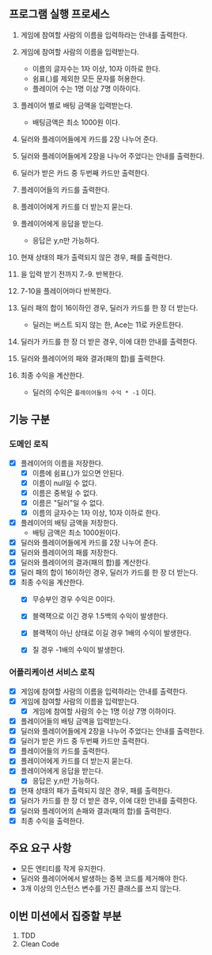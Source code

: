 ## 프로그램 실행 프로세스

1. 게임에 참여할 사람의 이름을 입력하라는 안내를 출력한다.
2. 게임에 참여할 사람의 이름을 입력받는다.
    - 이름의 글자수는 1자 이상, 10자 이하로 한다.
    - 쉼표(,)를 제외한 모든 문자를 허용한다.
    - 플레이어 수는 1명 이상 7명 이하이다.
3. 플레이어 별로 배팅 금액을 입력받는다.
    - 배팅금액은 최소 1000원 이다.
4. 딜러와 플레이어들에게 카드를 2장 나누어 준다.
5. 딜러와 플레이어들에게 2장을 나누어 주었다는 안내를 출력한다.
6. 딜러가 받은 카드 중 두번째 카드만 출력한다.
7. 플레이어들의 카드를 출력한다.

8. 플레이어에게 카드를 더 받는지 묻는다.
9. 플레이어에게 응답을 받는다.
    - 응답은 y,n만 가능하다.
10. 현재 상태의 패가 출력되지 않은 경우, 패를 출력한다.
11. 을 입력 받기 전까지 7.-9. 반복한다.
12. 7-10을 플레이어마다 반복한다.

13. 딜러 패의 합이 16이하인 경우, 딜러가 카드를 한 장 더 받는다.
    - 딜러는 버스트 되지 않는 한, Ace는 11로 카운트한다.
14. 딜러가 카드를 한 장 더 받은 경우, 이에 대한 안내를 출력한다.

15. 딜러와 플레이어의 패와 결과(패의 합)를 출력한다.

16. 최종 수익을 계산한다.
    - 딜러의 수익은 `플레이어들의 수익 * -1` 이다.

## 기능 구분

### 도메인 로직
- [x] 플레이어의 이름을 저장한다.
    - [x] 이름에 쉼표(,)가 있으면 안된다.
    - [x] 이름이 null일 수 없다.
    - [X] 이름은 중복일 수 없다.
    - [X] 이름은 "딜러"일 수 없다.
    - [x] 이름의 글자수는 1자 이상, 10자 이하로 한다.
- [x] 플레이어의 배팅 금액을 저장한다.
  - 배팅 금액은 최소 1000원이다.
- [x] 딜러와 플레이어들에게 카드를 2장 나누어 준다.
- [x] 딜러와 플레이어의 패를 저장한다.
- [x] 딜러와 플레이어의 결과(패의 합)를 계산한다.
- [x] 딜러 패의 합이 16이하인 경우, 딜러가 카드를 한 장 더 받는다.
- [x] 최종 수익을 계산한다.
  - [x] 무승부인 경우 수익은 0이다.
  - [x] 블랙잭으로 이긴 경우 1.5백의 수익이 발생한다.
  - [x] 블랙잭이 아닌 상태로 이길 경우 1배의 수익이 발생한다.
  - [x] 질 경우 -1배의 수익이 발생한다.


### 어플리케이션 서비스 로직

- [x] 게임에 참여할 사람의 이름을 입력하라는 안내를 출력한다.
- [x] 게임에 참여할 사람의 이름을 입력받는다.
    - [x] 게임에 참여할 사람의 수는 1명 이상 7명 이하이다.
- [x] 플레이어들의 배팅 금액을 입력받는다.
- [x] 딜러와 플레이어들에게 2장을 나누어 주었다는 안내를 출력한다.
- [x] 딜러가 받은 카드 중 두번째 카드만 출력한다.
- [x] 플레이어들의 카드를 출력한다.
- [x] 플레이어에게 카드를 더 받는지 묻는다.
- [x] 플레이어에게 응답을 받는다.
    - [x] 응답은 y,n만 가능하다.
- [x] 현재 상태의 패가 출력되지 않은 경우, 패를 출력한다.
- [x] 딜러가 카드를 한 장 더 받은 경우, 이에 대한 안내를 출력한다.
- [x] 딜러와 플레이어의 손패와 결과(패의 합)를 출력한다.
- [x] 최종 수익을 출력한다.

## 주요 요구 사항
- 모든 엔티티를 작게 유지한다.
- 딜러와 플레이어에서 발생하는 중복 코드를 제거해야 한다.
- 3개 이상의 인스턴스 변수를 가진 클래스를 쓰지 않는다.

## 이번 미션에서 집중할 부분
1. TDD
2. Clean Code